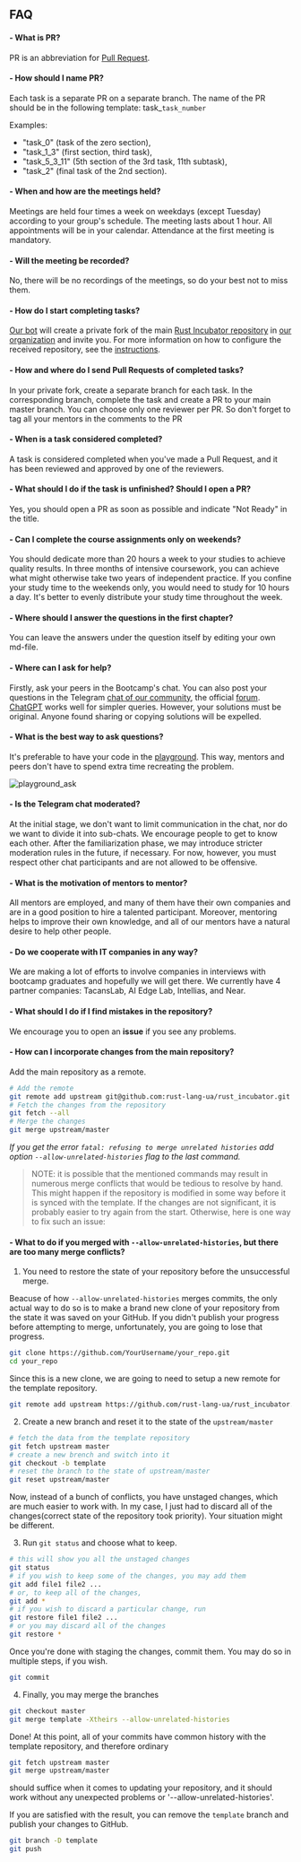 ## FAQ

#### - What is PR?

PR is an abbreviation for [Pull Request](https://docs.github.com/en/pull-requests/collaborating-with-pull-requests/proposing-changes-to-your-work-with-pull-requests/about-pull-requests).

#### - How should I name PR?
Each task is a separate PR on a separate branch. The name of the PR should be in the following template: task_`task_number`

Examples:
- "task_0" (task of the zero section), 
- "task_1_3" (first section, third task), 
- "task_5_3_11" (5th section of the 3rd task, 11th subtask), 
- "task_2" (final task of the 2nd section).

#### - When and how are the meetings held?

Meetings are held four times a week on weekdays (except Tuesday) according to your group's schedule. The meeting lasts about 1 hour. All appointments will be in your calendar. Attendance at the first meeting is mandatory.

#### - Will the meeting be recorded?

No, there will be no recordings of the meetings, so do your best not to miss them.


#### - How do I start completing tasks?

[Our bot](https://github.com/1tbot) will create a private fork of the main [Rust Incubator repository](https://github.com/rust-lang-ua/rust_incubator) in [our organization](https://github.com/rust-lang-ua) and invite you. For more information on how to configure the received repository, see the [instructions](https://github.com/rust-lang-ua/rust_incubator/blob/master/orientation.md#getting-started).

#### - How and where do I send Pull Requests of completed tasks?

In your private fork, create a separate branch for each task. In the corresponding branch, complete the task and create a PR to your main master branch. You can choose only one reviewer per PR. So don't forget to tag all your mentors in the comments to the PR

#### - When is a task considered completed?

A task is considered completed when you've made a Pull Request, and it has been reviewed and approved by one of the reviewers.

#### - What should I do if the task is unfinished? Should I open a PR?

Yes, you should open a PR as soon as possible and indicate "Not Ready" in the title.

#### - Can I complete the course assignments only on weekends?

You should dedicate more than 20 hours a week to your studies to achieve quality results. In three months of intensive coursework, you can achieve what might otherwise take two years of independent practice. If you confine your study time to the weekends only, you would need to study for 10 hours a day. It's better to evenly distribute your study time throughout the week.

#### - Where should I answer the questions in the first chapter?

You can leave the answers under the question itself by editing your own md-file.

#### - Where can I ask for help?

Firstly, ask your peers in the Bootcamp's chat. You can also post your questions in the Telegram [chat of our community](https://t.me/rustlang_ua), the official [forum](https://users.rust-lang.org/). [ChatGPT](https://openai.com/blog/chatgpt) works well for simpler queries. However, your solutions must be original. Anyone found sharing or copying solutions will be expelled.

#### - What is the best way to ask questions?

It's preferable to have your code in the [playground](https://play.rust-lang.org/). This way, mentors and peers don't have to spend extra time recreating the problem.

![playground_ask](https://github.com/rust-lang-ua/rust_incubator/assets/98274821/2351bddd-455f-4078-a7cb-328a7bb08ac9)

#### - Is the Telegram chat moderated?

At the initial stage, we don't want to limit communication in the chat, nor do we want to divide it into sub-chats. We encourage people to get to know each other. After the familiarization phase, we may introduce stricter moderation rules in the future, if necessary. For now, however, you must respect other chat participants and are not allowed to be offensive.


#### - What is the motivation of mentors to mentor?

All mentors are employed, and many of them have their own companies and are in a good position to hire a talented participant. Moreover, mentoring helps to improve their own knowledge, and all of our mentors have a natural desire to help other people.

#### - Do we cooperate with IT companies in any way?

We are making a lot of efforts to involve companies in interviews with bootcamp graduates and hopefully we will get there. We currently have 4 partner companies: TacansLab, AI Edge Lab, Intellias, and Near.

#### - What should I do if I find mistakes in the repository?
We encourage you to open an __issue__ if you see any problems.

#### - How can I incorporate changes from the main repository?

Add the main repository as a remote.

```bash
# Add the remote
git remote add upstream git@github.com:rust-lang-ua/rust_incubator.git
# Fetch the changes from the repository
git fetch --all
# Merge the changes
git merge upstream/master
```

*If you get the error `fatal: refusing to merge unrelated histories` add option `--allow-unrelated-histories`  flag to the last command.*

> NOTE: it is possible that the mentioned commands may result in numerous merge conflicts that would be tedious to resolve by hand.
> This might happen if the repository is modified in some way before it is synced with the template.
> If the changes are not significant, it is probably easier to try again from the start. Otherwise, here is one way to fix such an issue:

#### - What to do if you merged with `--allow-unrelated-histories`, but there are too many merge conflicts?

1. You need to restore the state of your repository before the unsuccessful merge.

Beacuse of how `--allow-unrelated-histories` merges commits, the only actual way to do so is to make a brand new clone of your repository from the state it was saved on your GitHub.
If you didn't publish your progress before attempting to merge, unfortunately, you are going to lose that progress.

```bash
git clone https://github.com/YourUsername/your_repo.git
cd your_repo
```

Since this is a new clone, we are going to need to setup a new remote for the template repository.

```bash
git remote add upstream https://github.com/rust-lang-ua/rust_incubator.git
```

2. Create a new branch and reset it to the state of the `upstream/master`

```bash
# fetch the data from the template repository
git fetch upstream master
# create a new brench and switch into it
git checkout -b template
# reset the branch to the state of upstream/master
git reset upstream/master
```

Now, instead of a bunch of conflicts, you have unstaged changes, which are much easier to work with.
In my case, I just had to discard all of the changes(correct state of the repository took priority). Your situation might be different.

3. Run `git status` and choose what to keep.

```bash
# this will show you all the unstaged changes
git status
# if you wish to keep some of the changes, you may add them
git add file1 file2 ...
# or, to keep all of the changes,
git add *
# if you wish to discard a particular change, run
git restore file1 file2 ...
# or you may discard all of the changes
git restore *
```

Once you're done with staging the changes, commit them. You may do so in multiple steps, if you wish.

```bash
git commit
```

4. Finally, you may merge the branches

```bash
git checkout master
git merge template -Xtheirs --allow-unrelated-histories
```
Done! At this point, all of your commits have common history with the template repository, and therefore ordinary

```bash
git fetch upstream master
git merge upstream/master
```

should suffice when it comes to updating your repository, and it should work without any unexpected problems or '--allow-unrelated-histories'.

If you are satisfied with the result, you can remove the `template` branch and publish your changes to GitHub.

```bash
git branch -D template
git push
```
